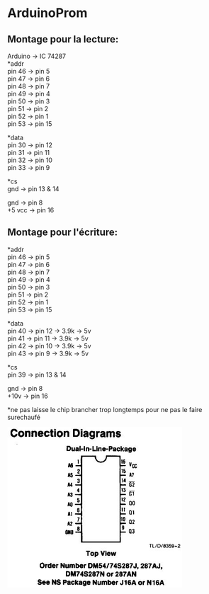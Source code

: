 # ArduinoProm

## Montage pour la lecture:
  
Arduino -> IC 74287  
*addr  
pin 46 -> pin 5  
pin 47 -> pin 6  
pin 48 -> pin 7  
pin 49 -> pin 4  
pin 50 -> pin 3  
pin 51 -> pin 2  
pin 52 -> pin 1  
pin 53 -> pin 15  
  
*data  
pin 30 -> pin 12  
pin 31 -> pin 11  
pin 32 -> pin 10  
pin 33 -> pin 9  
  
*cs  
gnd -> pin 13 & 14  
  
gnd -> pin 8  
+5 vcc -> pin 16  
  
## Montage pour l'écriture:  
  
*addr  
pin 46 -> pin 5  
pin 47 -> pin 6  
pin 48 -> pin 7  
pin 49 -> pin 4  
pin 50 -> pin 3  
pin 51 -> pin 2  
pin 52 -> pin 1  
pin 53 -> pin 15  
  
*data  
pin 40 -> pin 12 -> 3.9k -> 5v  
pin 41 -> pin 11 -> 3.9k -> 5v  
pin 42 -> pin 10 -> 3.9k -> 5v  
pin 43 -> pin 9 -> 3.9k -> 5v  

*cs  
pin 39 -> pin 13 & 14  
  
gnd -> pin 8  
+10v -> pin 16   
  
*ne pas laisse le chip brancher trop longtemps pour ne pas le faire surechaufé


![alt text](https://raw.githubusercontent.com/Pikasoo01/ArduinoProm/main/NS_74S287.jpg)
